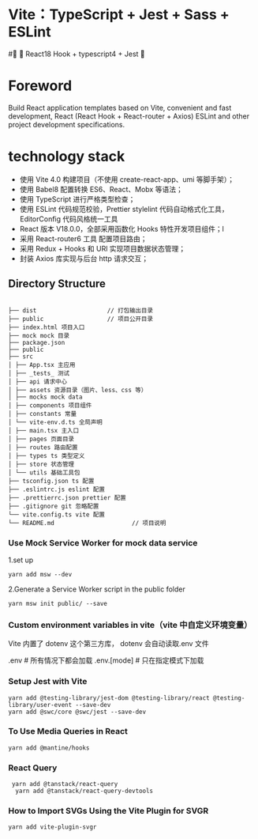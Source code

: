 # Vite：TypeScript + Jest + Sass + ESLint

#🌈 🚀 React18 Hook + typescript4 + Jest 🚀

# Foreword

Build React application templates based on Vite, convenient and fast development, React (React Hook + React-router + Axios) ESLint and other project development specifications.

# technology stack

- 使用 Vite 4.0 构建项目（不使用 create-react-app、umi 等脚手架）；
- 使用 Babel8 配置转换 ES6、React、Mobx 等语法；
- 使用 TypeScript 进行严格类型检查；
- 使用 ESLint 代码规范校验，Prettier stylelint 代码自动格式化工具，EditorConfig 代码风格统一工具
- React 版本 V18.0.0，全部采用函数化 Hooks 特性开发项目组件；l
- 采用 React-router6 工具 配置项目路由；
- 采用 Redux + Hooks 和 URl 实现项目数据状态管理；
- 封装 Axios 库实现与后台 http 请求交互；

## Directory Structure

```

├── dist                    // 打包输出目录
├── public                  // 项目公开目录
├── index.html 项目入口
├── mock mock 目录
├── package.json
├── public
├── src
│ ├── App.tsx 主应用
│ ├── _tests_ 测试
│ ├── api 请求中心
│ ├── assets 资源目录（图片、less、css 等）
│ ├── mocks mock data
│ ├── components 项目组件
│ ├── constants 常量
│ └── vite-env.d.ts 全局声明
│ ├── main.tsx 主入口
│ ├── pages 页面目录
│ ├── routes 路由配置
│ ├── types ts 类型定义
│ ├── store 状态管理
│ └── utils 基础工具包
├── tsconfig.json ts 配置
├── .eslintrc.js eslint 配置
├── .prettierrc.json prettier 配置
├── .gitignore git 忽略配置
└── vite.config.ts vite 配置
└── README.md                      // 项目说明
```

### Use Mock Service Worker for mock data service

1.set up

```
yarn add msw --dev

```

2.Generate a Service Worker script in the public folder

```
yarn msw init public/ --save

```

### Custom environment variables in vite（vite 中自定义环境变量）

Vite 内置了 dotenv 这个第三方库， dotenv 会自动读取.env 文件

.env # 所有情况下都会加载
.env.[mode] # 只在指定模式下加载

### Setup Jest with Vite

```
yarn add @testing-library/jest-dom @testing-library/react @testing-library/user-event --save-dev
yarn add @swc/core @swc/jest --save-dev

```

### To Use Media Queries in React

```
yarn add @mantine/hooks
```

### React Query

```
 yarn add @tanstack/react-query
  yarn add @tanstack/react-query-devtools

```

### How to Import SVGs Using the Vite Plugin for SVGR

```
yarn add vite-plugin-svgr
```
